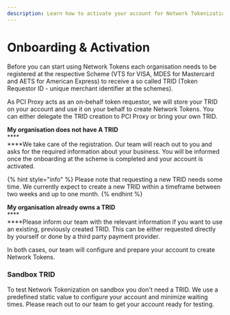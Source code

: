 ```yaml
---
description: Learn how to activate your account for Network Tokenization
---
```


# Onboarding & Activation

Before you can start using Network Tokens each organisation needs to be registered at the respective Scheme (VTS for VISA, MDES for Mastercard and AETS for American Express) to receive a so called TRID (Token Requestor ID - unique merchant identifier at the schemes).&#x20;

As PCI Proxy acts as an on-behalf token requestor, we will store your TRID on your account and use it on your behalf to create Network Tokens. You can either delegate the TRID creation to PCI Proxy or bring your own TRID.&#x20;

**My organisation does not have A TRID**\
****\
****We take care of the registration. Our team will reach out to you and asks for the required information about your business. You will be informed once the onboarding at the scheme is completed and your account is activated.&#x20;

{% hint style="info" %}
Please note that requesting a new TRID needs some time. We currently expect to create a new TRID within a timeframe between two weeks and up to one month.&#x20;
{% endhint %}

**My organisation already owns a TRID**\
****\
****Please inform our team with the relevant information if you want to use an existing, previously created TRID. This can be either requested directly by yourself or done by a third party payment provider.&#x20;

In both cases, our team will configure and prepare your account to create Network Tokens.&#x20;

### Sandbox TRID

To test Network Tokenization on sandbox you don't need a TRID. We use a predefined static value to configure your account and minimize waiting times. Please reach out to our team to get your account ready for testing.&#x20;
